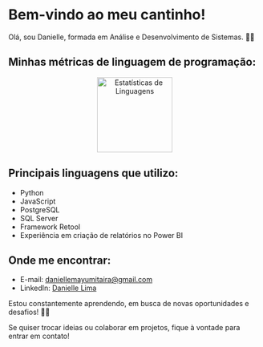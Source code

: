 # Bem-vindo ao meu cantinho!
Olá, sou Danielle, formada em Análise e Desenvolvimento de Sistemas. 👩‍💻

## Minhas métricas de linguagem de programação:
<p align="center">
  <img src="https://github-readme-stats.vercel.app/api/top-langs/?username=mayumi1982&layout=compact&langs_count=7&theme=dracula" height="150px" align="center" alt="Estatísticas de Linguagens"/>
</p>

## Principais linguagens que utilizo:
 - Python
 - JavaScript
 - PostgreSQL
 - SQL Server
 - Framework Retool
 - Experiência em criação de relatórios no Power BI

## Onde me encontrar:
- E-mail: daniellemayumitaira@gmail.com <br>
- LinkedIn: [Danielle Lima](https://www.linkedin.com/in/lima-danielle/)

Estou constantemente aprendendo, em busca de novas oportunidades e desafios! 🎯✨

Se quiser trocar ideias ou colaborar em projetos, fique à vontade para entrar em contato!
